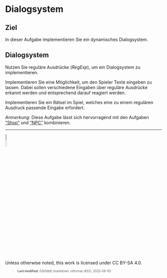 # Dialogsystem

## Ziel

In dieser Aufgabe implementieren Sie ein dynamisches Dialogsystem.

## Dialogsystem

Nutzen Sie reguläre Ausdrücke (*RegExp*), um ein Dialogsystem zu
implementieren.

Implementieren Sie eine Möglichkeit, um den Spieler Texte eingeben zu
lassen. Dabei sollen verschiedene Eingaben über reguläre Ausdrücke
erkannt werden und entsprechend darauf reagiert werden.

Implementieren Sie ein Rätsel im Spiel, welches eine zu einem regulären
Ausdruck passende Eingabe erfordert.

*Anmerkung*: Diese Aufgabe lässt sich hervorragend mit den Aufgaben
[“Shop”](taskloot-shop.md) und [“NPC”](taskloot-npc.md) kombinieren.

------------------------------------------------------------------------

<img src="https://licensebuttons.net/l/by-sa/4.0/88x31.png" width="10%">

Unless otherwise noted, this work is licensed under CC BY-SA 4.0.

<blockquote><p><sup><sub><strong>Last modified:</strong> 02b1db8 (markdown: reformat (#32), 2025-08-10)<br></sub></sup></p></blockquote>

